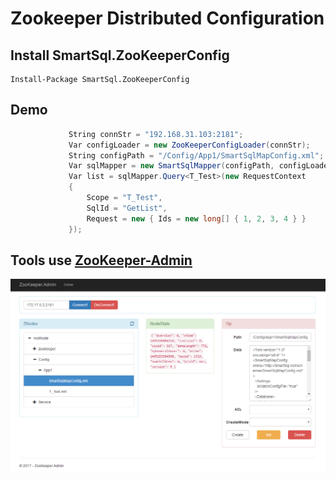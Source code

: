 # Zookeeper Distributed Configuration

## Install SmartSql.ZooKeeperConfig

``` chsarp
Install-Package SmartSql.ZooKeeperConfig
```

## Demo

``` csharp
             String connStr = "192.168.31.103:2181";
             Var configLoader = new ZooKeeperConfigLoader(connStr);
             String configPath = "/Config/App1/SmartSqlMapConfig.xml";
             Var sqlMapper = new SmartSqlMapper(configPath, configLoader);
             Var list = sqlMapper.Query<T_Test>(new RequestContext
             {
                 Scope = "T_Test",
                 SqlId = "GetList",
                 Request = new { Ids = new long[] { 1, 2, 3, 4 } }
             });
```

## Tools use [ZooKeeper-Admin](https://github.com/Ahoo-Wang/ZooKeeper-Admin)

![ZooKeeper-Admin](../imgs/zookeeper-config.png)
